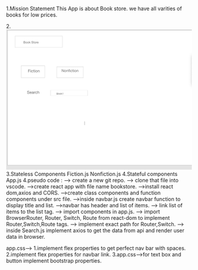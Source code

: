 
1.Mission Statement
This App is  about Book store.
we have all varities of books for low prices.

2.![wireframe](./Screen%20Shot%202020-04-24%20at%202.22.17%20PM.png)
3.Stateless Components
Fiction.js
Nonfiction.js
4.Stateful components
App.js
4.pseudo code :
 --> create a new git repo.
 --> clone that file into vscode.
 -->create react app with file name bookstore.
 -->install react dom,axios and CORS.
 -->create class components and function components under src file.
 -->inside navbar.js create navbar function to display title and list.
 -->navbar has header and list of items.
 --> link  list of items to the list tag.
 --> import components in app.js.
 --> import BrowserRouter, Router, Switch, Route from react-dom to implement Router,Switch,Route tags.
--> implement exact path for Router,Switch.
--> inside Search.js implement axios to get the data from api and render user data in browser.

 
 app.css--> 1.implement  flex properties to get perfect nav bar with spaces.
 2.implement  flex properties for  navbar link.
 3.app.css-->for text box and button implement bootstrap properties.


 